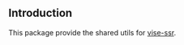 ## Introduction
This package provide the shared utils for [vise-ssr](https://www.npmjs.com/package/vise-ssr).
